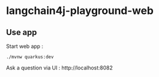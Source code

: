 # langchain4j-playground-web

## Use app

Start web app :
```shell script
./mvnw quarkus:dev
```

Ask a question via UI : http://localhost:8082